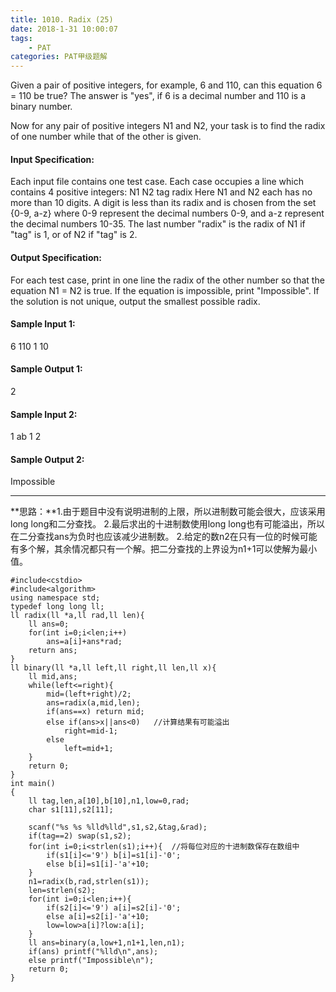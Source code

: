 ```yaml
---
title: 1010. Radix (25)
date: 2018-1-31 10:00:07
tags: 
	- PAT
categories: PAT甲级题解
---
```


Given a pair of positive integers, for example, 6 and 110, can this equation 6 = 110 be true? The answer is "yes", if 6 is a decimal number and 110 is a binary number.

Now for any pair of positive integers N1 and N2, your task is to find the radix of one number while that of the other is given.

#### Input Specification:

Each input file contains one test case. Each case occupies a line which contains 4 positive integers:
N1 N2 tag radix
Here N1 and N2 each has no more than 10 digits. A digit is less than its radix and is chosen from the set {0-9, a-z} where 0-9 represent the decimal numbers 0-9, and a-z represent the decimal numbers 10-35. The last number "radix" is the radix of N1 if "tag" is 1, or of N2 if "tag" is 2.

#### Output Specification:

For each test case, print in one line the radix of the other number so that the equation N1 = N2 is true. If the equation is impossible, print "Impossible". If the solution is not unique, output the smallest possible radix.

#### Sample Input 1:
6 110 1 10
#### Sample Output 1:
2
#### Sample Input 2:
1 ab 1 2
#### Sample Output 2:
Impossible
***

**思路：**1.由于题目中没有说明进制的上限，所以进制数可能会很大，应该采用long long和二分查找。
2.最后求出的十进制数使用long long也有可能溢出，所以在二分查找ans为负时也应该减少进制数。
2.给定的数n2在只有一位的时候可能有多个解，其余情况都只有一个解。把二分查找的上界设为n1+1可以使解为最小值。

```
#include<cstdio>
#include<algorithm>
using namespace std;
typedef long long ll;
ll radix(ll *a,ll rad,ll len){
    ll ans=0;
    for(int i=0;i<len;i++)
        ans=a[i]+ans*rad;
    return ans;
}
ll binary(ll *a,ll left,ll right,ll len,ll x){
    ll mid,ans;
    while(left<=right){
        mid=(left+right)/2;
        ans=radix(a,mid,len);
        if(ans==x) return mid;
        else if(ans>x||ans<0)   //计算结果有可能溢出
            right=mid-1;
        else
            left=mid+1;
    }
    return 0;
}
int main()
{
    ll tag,len,a[10],b[10],n1,low=0,rad;
    char s1[11],s2[11];

    scanf("%s %s %lld%lld",s1,s2,&tag,&rad);
    if(tag==2) swap(s1,s2);
    for(int i=0;i<strlen(s1);i++){  //将每位对应的十进制数保存在数组中
        if(s1[i]<='9') b[i]=s1[i]-'0';
        else b[i]=s1[i]-'a'+10;
    }
    n1=radix(b,rad,strlen(s1));
    len=strlen(s2);
    for(int i=0;i<len;i++){
        if(s2[i]<='9') a[i]=s2[i]-'0';
        else a[i]=s2[i]-'a'+10;
        low=low>a[i]?low:a[i];
    }
    ll ans=binary(a,low+1,n1+1,len,n1);
    if(ans) printf("%lld\n",ans);
    else printf("Impossible\n");
    return 0;
}
```